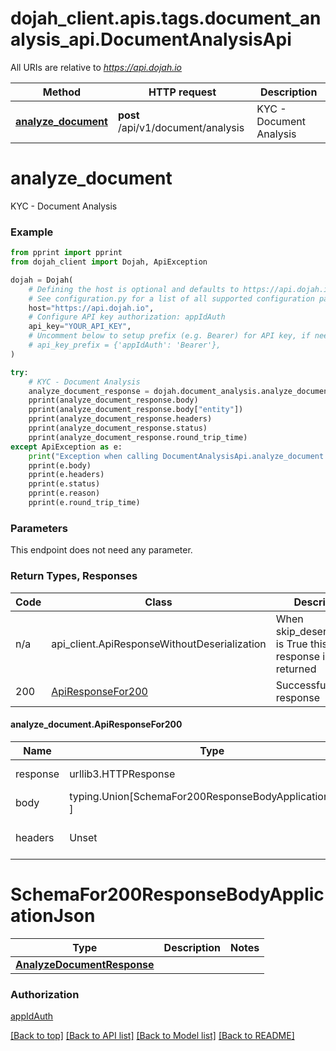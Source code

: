 <a name="__pageTop"></a>
# dojah_client.apis.tags.document_analysis_api.DocumentAnalysisApi

All URIs are relative to *https://api.dojah.io*

Method | HTTP request | Description
------------- | ------------- | -------------
[**analyze_document**](#analyze_document) | **post** /api/v1/document/analysis | KYC - Document Analysis

# **analyze_document**

KYC - Document Analysis

### Example

```python
from pprint import pprint
from dojah_client import Dojah, ApiException

dojah = Dojah(
    # Defining the host is optional and defaults to https://api.dojah.io
    # See configuration.py for a list of all supported configuration parameters.
    host="https://api.dojah.io",
    # Configure API key authorization: appIdAuth
    api_key="YOUR_API_KEY",
    # Uncomment below to setup prefix (e.g. Bearer) for API key, if needed
    # api_key_prefix = {'appIdAuth': 'Bearer'},
)

try:
    # KYC - Document Analysis
    analyze_document_response = dojah.document_analysis.analyze_document()
    pprint(analyze_document_response.body)
    pprint(analyze_document_response.body["entity"])
    pprint(analyze_document_response.headers)
    pprint(analyze_document_response.status)
    pprint(analyze_document_response.round_trip_time)
except ApiException as e:
    print("Exception when calling DocumentAnalysisApi.analyze_document: %s\n" % e)
    pprint(e.body)
    pprint(e.headers)
    pprint(e.status)
    pprint(e.reason)
    pprint(e.round_trip_time)
```
### Parameters
This endpoint does not need any parameter.

### Return Types, Responses

Code | Class | Description
------------- | ------------- | -------------
n/a | api_client.ApiResponseWithoutDeserialization | When skip_deserialization is True this response is returned
200 | [ApiResponseFor200](#analyze_document.ApiResponseFor200) | Successful response

#### analyze_document.ApiResponseFor200
Name | Type | Description  | Notes
------------- | ------------- | ------------- | -------------
response | urllib3.HTTPResponse | Raw response |
body | typing.Union[SchemaFor200ResponseBodyApplicationJson, ] |  |
headers | Unset | headers were not defined |

# SchemaFor200ResponseBodyApplicationJson
Type | Description  | Notes
------------- | ------------- | -------------
[**AnalyzeDocumentResponse**](../../models/AnalyzeDocumentResponse.md) |  | 


### Authorization

[appIdAuth](../../../README.md#appIdAuth)

[[Back to top]](#__pageTop) [[Back to API list]](../../../README.md#documentation-for-api-endpoints) [[Back to Model list]](../../../README.md#documentation-for-models) [[Back to README]](../../../README.md)

